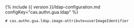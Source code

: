 {% include {{ version }}/ldap-configuration.md configKey="cas.authn.gua.ldap" %}

```properties
# cas.authn.gua.ldap.image-attribute=userImageIdentifier
```
